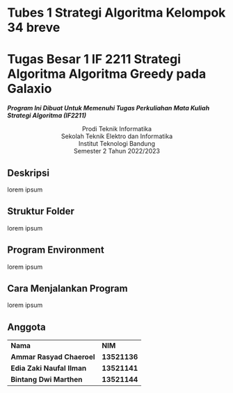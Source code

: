 Tubes 1 Strategi Algoritma Kelompok 34 breve
===
# Tugas Besar 1 IF 2211 Strategi Algoritma Algoritma Greedy pada Galaxio
**_Program Ini Dibuat Untuk Memenuhi Tugas Perkuliahan Mata Kuliah Strategi Algoritma (IF2211)_**
<p align="center">
Prodi Teknik Informatika <br/>
Sekolah Teknik Elektro dan Informatika<br/>
Institut Teknologi Bandung<br/>
Semester 2 Tahun 2022/2023<br/>
</p>

## Deskripsi
lorem ipsum

## Struktur Folder
lorem ipsum

## Program Environment
lorem ipsum

## Cara Menjalankan Program
lorem ipsum

## Anggota
<table>
    <tr>
      <td><b>Nama</b></td>
      <td><b>NIM</b></td>
    </tr>
    <tr>
      <td><b>Ammar Rasyad Chaeroel</b></td>
      <td><b>13521136</b></td>
    </tr>
    <tr>
      <td><b>Edia Zaki Naufal Ilman</b></td>
      <td><b>13521141</b></td>
    </tr>
    <tr>
      <td><b>Bintang Dwi Marthen</b></td>
      <td><b>13521144</b></td>
    </tr>
</table>

